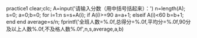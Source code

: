 practice1
clear;clc;
A=input('请输入分数（用中括号括起来）：')
n=length(A);
s=0;
a=0;b=0;
for i=1:n
    s=s+A(i);
    if A(i)>=90
        a=a+1;
    elseif A(i)<60
        b=b+1;
    end
end
average=s/n;
fprintf('全班人数=%.0f,总得分=%.0f,平均分=%.0f,90分及以上人数%.0f,不及格人数%.0f',n,s,average,a,b)
